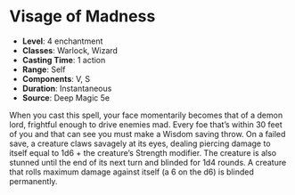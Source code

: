 # Visage of Madness

- **Level**: 4 enchantment
- **Classes**: Warlock, Wizard
- **Casting Time**: 1 action
- **Range**: Self
- **Components**: V, S
- **Duration**: Instantaneous
- **Source**: Deep Magic 5e

When you cast this spell, your face momentarily becomes that of a demon lord, frightful enough to drive enemies mad. Every foe that’s within 30 feet of you and that can see you must make a Wisdom saving throw. On a failed save, a creature claws savagely at its eyes, dealing piercing damage to itself equal to 1d6 + the creature’s Strength modifier. The creature is also stunned until the end of its next turn and blinded for 1d4 rounds. A creature that rolls maximum damage against itself (a 6 on the d6) is blinded permanently.

